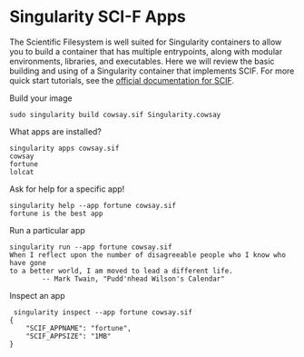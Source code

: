 # Singularity SCI-F Apps

The Scientific Filesystem is well suited for Singularity containers to allow you
to build a container that has multiple entrypoints, along with modular environments,
libraries, and executables. Here we will review the basic building and using of a
Singularity container that implements SCIF. For more quick start tutorials, see
the [official documentation for SCIF](https://vsoch.github.io/scif/).

Build your image

```
sudo singularity build cowsay.sif Singularity.cowsay 
```

What apps are installed?

```
singularity apps cowsay.sif
cowsay
fortune
lolcat
```

Ask for help for a specific app!

```
singularity help --app fortune cowsay.sif
fortune is the best app
```

Run a particular app

```
singularity run --app fortune cowsay.sif
When I reflect upon the number of disagreeable people who I know who have gone
to a better world, I am moved to lead a different life.
		-- Mark Twain, "Pudd'nhead Wilson's Calendar"
```

Inspect an app

```
 singularity inspect --app fortune cowsay.sif 
{
    "SCIF_APPNAME": "fortune",
    "SCIF_APPSIZE": "1MB"
}
```
